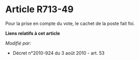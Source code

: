 # Article R713-49

Pour la prise en compte du vote, le cachet de la poste fait foi.

**Liens relatifs à cet article**

_Modifié par_:

  - Décret n°2010-924 du 3 août 2010 - art. 53
